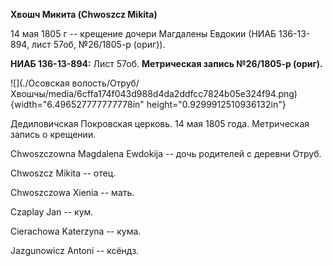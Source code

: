 **Хвошч Микита (Chwoszcz Mikita)**

14 мая 1805 г -- крещение дочери Магдалены Евдокии (НИАБ 136-13-894,
лист 57об, №26/1805-р (ориг)).

**НИАБ 136-13-894:** Лист 57об. **Метрическая запись №26/1805-р
(ориг).**

![](./Осовская волость/Отруб/Хвошчы/media/6cffa174f043d988d4da2ddfcc7824b05e324f94.png){width="6.496527777777778in"
height="0.9299912510936132in"}

Дедиловичская Покровская церковь. 14 мая 1805 года. Метрическая запись о
крещении.

Chwoszczowna Magdalena Ewdokija -- дочь родителей с деревни Отруб.

Chwoszcz Mikita -- отец.

Chwoszczowa Xienia -- мать.

Czaplay Jan -- кум.

Cierachowa Katerzyna -- кума.

Jazgunowicz Antoni -- ксёндз.
